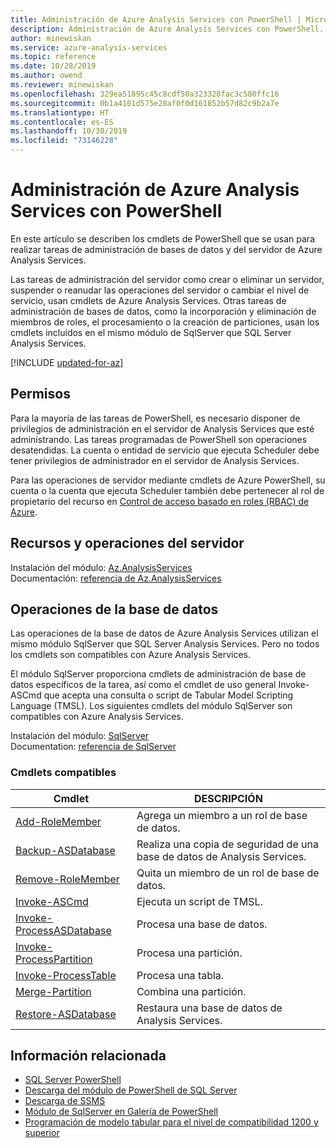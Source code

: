 ```yaml
---
title: Administración de Azure Analysis Services con PowerShell | Microsoft Docs
description: Administración de Azure Analysis Services con PowerShell.
author: minewiskan
ms.service: azure-analysis-services
ms.topic: reference
ms.date: 10/28/2019
ms.author: owend
ms.reviewer: minewiskan
ms.openlocfilehash: 329ea51895c45c8cdf50a323328fac3c580ffc16
ms.sourcegitcommit: 0b1a4101d575e28af0f0d161852b57d82c9b2a7e
ms.translationtype: HT
ms.contentlocale: es-ES
ms.lasthandoff: 10/30/2019
ms.locfileid: "73146228"
---
```

# <a name="manage-azure-analysis-services-with-powershell"></a>Administración de Azure Analysis Services con PowerShell

En este artículo se describen los cmdlets de PowerShell que se usan para realizar tareas de administración de bases de datos y del servidor de Azure Analysis Services. 

Las tareas de administración del servidor como crear o eliminar un servidor, suspender o reanudar las operaciones del servidor o cambiar el nivel de servicio, usan cmdlets de Azure Analysis Services. Otras tareas de administración de bases de datos, como la incorporación y eliminación de miembros de roles, el procesamiento o la creación de particiones, usan los cmdlets incluidos en el mismo módulo de SqlServer que SQL Server Analysis Services.

[!INCLUDE [updated-for-az](../../includes/updated-for-az.md)]

## <a name="permissions"></a>Permisos

Para la mayoría de las tareas de PowerShell, es necesario disponer de privilegios de administración en el servidor de Analysis Services que esté administrando. Las tareas programadas de PowerShell son operaciones desatendidas. La cuenta o entidad de servicio que ejecuta Scheduler debe tener privilegios de administrador en el servidor de Analysis Services. 

Para las operaciones de servidor mediante cmdlets de Azure PowerShell, su cuenta o la cuenta que ejecuta Scheduler también debe pertenecer al rol de propietario del recurso en [Control de acceso basado en roles (RBAC) de Azure](../role-based-access-control/overview.md). 

## <a name="resource-and-server-operations"></a>Recursos y operaciones del servidor 

Instalación del módulo: [Az.AnalysisServices](https://www.powershellgallery.com/packages/Az.AnalysisServices)   
Documentación: [referencia de Az.AnalysisServices](/powershell/module/az.analysisservices)

## <a name="database-operations"></a>Operaciones de la base de datos

Las operaciones de la base de datos de Azure Analysis Services utilizan el mismo módulo SqlServer que SQL Server Analysis Services. Pero no todos los cmdlets son compatibles con Azure Analysis Services. 

El módulo SqlServer proporciona cmdlets de administración de base de datos específicos de la tarea, así como el cmdlet de uso general Invoke-ASCmd que acepta una consulta o script de Tabular Model Scripting Language (TMSL). Los siguientes cmdlets del módulo SqlServer son compatibles con Azure Analysis Services.

Instalación del módulo: [SqlServer](https://www.powershellgallery.com/packages/SqlServer)   
Documentation: [referencia de SqlServer](/powershell/module/sqlserver)

### <a name="supported-cmdlets"></a>Cmdlets compatibles

|Cmdlet|DESCRIPCIÓN|
|------------|-----------------| 
|[Add-RoleMember](https://docs.microsoft.com/powershell/module/sqlserver/Add-RoleMember)|Agrega un miembro a un rol de base de datos.| 
|[Backup-ASDatabase](https://docs.microsoft.com/powershell/module/sqlserver/backup-asdatabase)|Realiza una copia de seguridad de una base de datos de Analysis Services.|  
|[Remove-RoleMember](https://docs.microsoft.com/powershell/module/sqlserver/remove-rolemember)|Quita un miembro de un rol de base de datos.|   
|[Invoke-ASCmd](https://docs.microsoft.com/powershell/module/sqlserver/invoke-ascmd)|Ejecuta un script de TMSL.|
|[Invoke-ProcessASDatabase](https://docs.microsoft.com/powershell/module/sqlserver/invoke-processasdatabase)|Procesa una base de datos.|  
|[Invoke-ProcessPartition](https://docs.microsoft.com/powershell/module/sqlserver/invoke-processpartition)|Procesa una partición.| 
|[Invoke-ProcessTable](https://docs.microsoft.com/powershell/module/sqlserver/invoke-processtable)|Procesa una tabla.|  
|[Merge-Partition](https://docs.microsoft.com/powershell/module/sqlserver/merge-partition)|Combina una partición.|  
|[Restore-ASDatabase](https://docs.microsoft.com/powershell/module/sqlserver/restore-asdatabase)|Restaura una base de datos de Analysis Services.| 
  

## <a name="related-information"></a>Información relacionada

* [SQL Server PowerShell](https://docs.microsoft.com/sql/powershell/sql-server-powershell)      
* [Descarga del módulo de PowerShell de SQL Server](https://docs.microsoft.com/sql/ssms/download-sql-server-ps-module)   
* [Descarga de SSMS](https://docs.microsoft.com/sql/ssms/download-sql-server-management-studio-ssms)   
* [Módulo de SqlServer en Galería de PowerShell](https://www.powershellgallery.com/packages/SqlServer)    
* [Programación de modelo tabular para el nivel de compatibilidad 1200 y superior](https://docs.microsoft.com/analysis-services/tabular-model-programming-compatibility-level-1200/tabular-model-programming-for-compatibility-level-1200)
